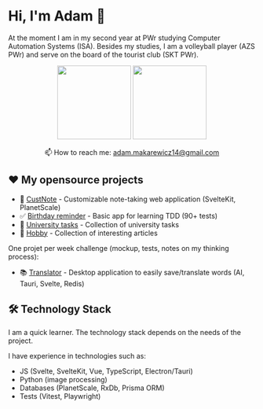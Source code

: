 # Hi, I'm Adam 👋
At the moment I am in my second year at PWr studying Computer Automation Systems (ISA). Besides my studies, I am a volleyball player (AZS PWr) and serve on the board of the tourist club (SKT PWr).

<p align='center'>
   <a href="https://github-readme-stats.vercel.app/api?username=adrakpro&show_icons=true&count_private=true"><img
           height=150
           src="https://github-readme-stats.vercel.app/api?username=adrakpro&show_icons=true&count_private=true"/></a>
   <a href="https://github.com/romankh3/github-readme-stats"><img height=150
                                                                  src="https://github-readme-stats.vercel.app/api/top-langs/?username=adrakpro&layout=compact"/></a>
</p>

<p align='center'>
   📫 How to reach me: <a href='mailto:adam.makarewicz@proton.me'>adam.makarewicz14@gmail.com</a>
</p>

## ❤ My opensource projects

- :notebook_with_decorative_cover: [CustNote](https://github.com/AdrakPro/custnote/) - Customizable note-taking web application (SvelteKit, PlanetScale)
- :white_check_mark: [Birthday reminder](https://github.com/AdrakPro/svelte-tdd/) - Basic app for learning TDD (90+ tests)
- :school: [University tasks](https://github.com/AdrakPro/uni-tasks) - Collection of university tasks
- :volleyball: [Hobby](https://github.com/AdrakPro/hobby) - Collection of interesting articles

One projet per week challenge (mockup, tests, notes on my thinking process):
- 📚 [Translator](https://github.com/AdrakPro/translator) - Desktop application to easily save/translate words (AI, Tauri, Svelte, Redis)

## 🛠 Technology Stack
I am a quick learner. The technology stack depends on the needs of the project.

I have experience in technologies such as:
* JS (Svelte, SvelteKit, Vue, TypeScript, Electron/Tauri)
* Python (image processing)
* Databases (PlanetScale, RxDb, Prisma ORM)
* Tests (Vitest, Playwright)
